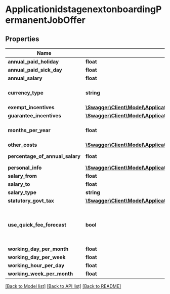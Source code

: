 # ApplicationidstagenextonboardingPermanentJobOffer

## Properties
Name | Type | Description | Notes
------------ | ------------- | ------------- | -------------
**annual_paid_holiday** | **float** |  | [optional] 
**annual_paid_sick_day** | **float** |  | [optional] 
**annual_salary** | **float** |  | 
**currency_type** | **string** | The user&#x27;s currency setting. Please see reference list for currency | 
**exempt_incentives** | [**\Swagger\Client\Model\ApplicationidstagenextofferedPermanentJobOfferExemptIncentives[]**](ApplicationidstagenextofferedPermanentJobOfferExemptIncentives.md) |  | [optional] 
**guarantee_incentives** | [**\Swagger\Client\Model\ApplicationidstagenextofferedPermanentJobOfferExemptIncentives[]**](ApplicationidstagenextofferedPermanentJobOfferExemptIncentives.md) |  | [optional] 
**months_per_year** | **float** | **mandatory if salary_type is MONTHLY, but ignored if salary_type is ANNUAL** | [optional] 
**other_costs** | [**\Swagger\Client\Model\ApplicationidstagenextofferedPermanentJobOfferOtherCosts[]**](ApplicationidstagenextofferedPermanentJobOfferOtherCosts.md) |  | [optional] 
**percentage_of_annual_salary** | **float** | percentage of Annual salary use for quick fee forecast | [optional] 
**personal_info** | [**\Swagger\Client\Model\ApplicationidstagenextofferedPermanentJobOfferPersonalInfo**](ApplicationidstagenextofferedPermanentJobOfferPersonalInfo.md) |  | [optional] 
**salary_from** | **float** |  | [optional] 
**salary_to** | **float** |  | [optional] 
**salary_type** | **string** | salary type for permanent job | 
**statutory_govt_tax** | [**\Swagger\Client\Model\ApplicationidstagenextofferedPermanentJobOfferStatutoryGovtTax[]**](ApplicationidstagenextofferedPermanentJobOfferStatutoryGovtTax.md) |  | [optional] 
**use_quick_fee_forecast** | **bool** | **NOTICE: If true, use % of annual salary instead of fee mode calculation.**  **And, all the fields except for percentage_of_annual_salary will be ignored.** | [optional] 
**working_day_per_month** | **float** |  | 
**working_day_per_week** | **float** |  | 
**working_hour_per_day** | **float** |  | 
**working_week_per_month** | **float** |  | 

[[Back to Model list]](../../README.md#documentation-for-models) [[Back to API list]](../../README.md#documentation-for-api-endpoints) [[Back to README]](../../README.md)

